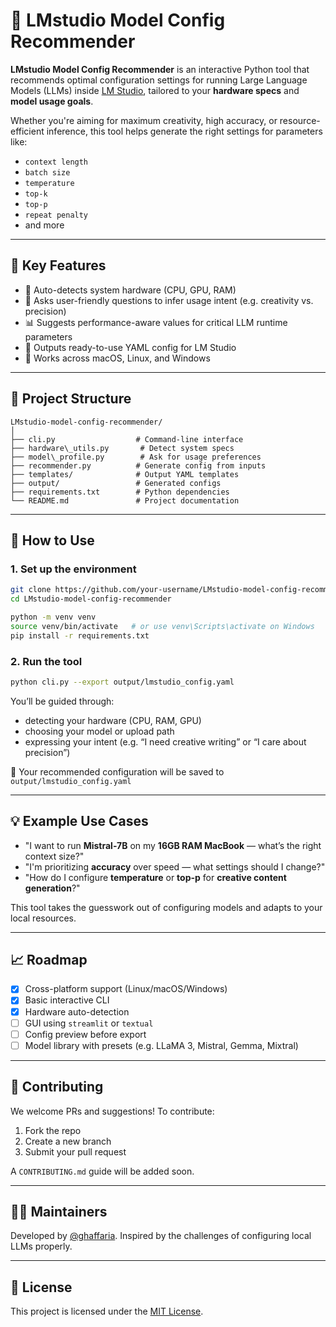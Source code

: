# 🤖 LMstudio Model Config Recommender

**LMstudio Model Config Recommender** is an interactive Python tool that recommends optimal configuration settings for running Large Language Models (LLMs) inside [LM Studio](https://lmstudio.ai), tailored to your **hardware specs** and **model usage goals**.

Whether you're aiming for maximum creativity, high accuracy, or resource-efficient inference, this tool helps generate the right settings for parameters like:

- `context length`
- `batch size`
- `temperature`
- `top-k`
- `top-p`
- `repeat penalty`
- and more

---

## 🔧 Key Features

- 🧠 Auto-detects system hardware (CPU, GPU, RAM)
- 🤖 Asks user-friendly questions to infer usage intent (e.g. creativity vs. precision)
- 📊 Suggests performance-aware values for critical LLM runtime parameters
- 📝 Outputs ready-to-use YAML config for LM Studio
- 🧰 Works across macOS, Linux, and Windows

---

## 📂 Project Structure

```plaintext
LMstudio-model-config-recommender/
│
├── cli.py                  # Command-line interface
├── hardware\_utils.py       # Detect system specs
├── model\_profile.py        # Ask for usage preferences
├── recommender.py          # Generate config from inputs
├── templates/              # Output YAML templates
├── output/                 # Generated configs
├── requirements.txt        # Python dependencies
└── README.md               # Project documentation
```

---

## 🚀 How to Use

### 1. Set up the environment

```bash
git clone https://github.com/your-username/LMstudio-model-config-recommender.git
cd LMstudio-model-config-recommender

python -m venv venv
source venv/bin/activate   # or use venv\Scripts\activate on Windows
pip install -r requirements.txt
```

### 2. Run the tool

```bash
python cli.py --export output/lmstudio_config.yaml
```

You’ll be guided through:

- detecting your hardware (CPU, RAM, GPU)
- choosing your model or upload path
- expressing your intent (e.g. “I need creative writing” or “I care about precision”)

💾 Your recommended configuration will be saved to `output/lmstudio_config.yaml`

---

## 💡 Example Use Cases

- "I want to run **Mistral-7B** on my **16GB RAM MacBook** — what’s the right context size?"
- "I'm prioritizing **accuracy** over speed — what settings should I change?"
- "How do I configure **temperature** or **top-p** for **creative content generation**?"

This tool takes the guesswork out of configuring models and adapts to your local resources.

---

## 📈 Roadmap

- [x] Cross-platform support (Linux/macOS/Windows)
- [x] Basic interactive CLI
- [x] Hardware auto-detection
- [ ] GUI using `streamlit` or `textual`
- [ ] Config preview before export
- [ ] Model library with presets (e.g. LLaMA 3, Mistral, Gemma, Mixtral)

---

## 🤝 Contributing

We welcome PRs and suggestions!
To contribute:

1. Fork the repo
2. Create a new branch
3. Submit your pull request

A `CONTRIBUTING.md` guide will be added soon.

---

## 🧑‍💻 Maintainers

Developed by [@ghaffaria](https://github.com/ghaffaria).
Inspired by the challenges of configuring local LLMs properly.

---

## 📄 License

This project is licensed under the [MIT License](https://opensource.org/licenses/MIT).
